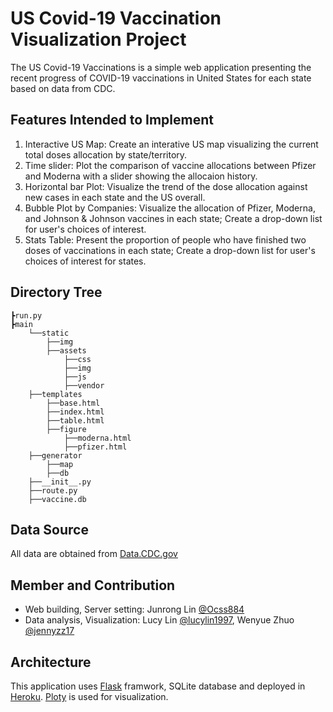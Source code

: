 # **US Covid-19 Vaccination Visualization Project**  
The US Covid-19 Vaccinations is a simple web application presenting the recent progress of COVID-19 vaccinations in United States for each state based on data from CDC.  

## **Features Intended to Implement**  
1. Interactive US Map: Create an interative US map visualizing the current total doses allocation by state/territory.
2. Time slider: Plot the comparison of vaccine allocations between Pfizer and Moderna with a slider showing the allocaion history.
3. Horizontal bar Plot: Visualize the trend of the dose allocation against new cases in each state and the US overall.
4. Bubble Plot by Companies: Visualize the allocation of Pfizer, Moderna, and Johnson & Johnson vaccines in each state; Create a drop-down list for user's choices of interest.
5. Stats Table: Present the proportion of people who have finished two doses of vaccinations in each state; Create a drop-down list for user's choices of interest for states.

## Directory Tree
```
┣run.py
┣main
    └──static
        ├──img
        ├──assets
            ├──css
            ├──img
            ├──js
            ├──vendor
    ├──templates
        ├──base.html
        ├──index.html
        ├──table.html
        ├──figure
            ├──moderna.html
            ├──pfizer.html
    ├──generator
        ├──map
        ├──db
    ├──__init__.py
    ├──route.py
    ├──vaccine.db
```


## **Data Source**  
All data are obtained from [Data.CDC.gov](https://data.cdc.gov/browse?category=Vaccinations)

## **Member and Contribution**  
* Web building, Server setting: Junrong Lin [@Ocss884](https://github.com/Ocss884)
* Data analysis, Visualization: Lucy Lin [@lucylin1997](https://github.com/lucylin1997), Wenyue Zhuo [@jennyzz17](https://github.com/jennyzz17)

## Architecture  
This application uses [Flask](https://flask.palletsprojects.com/en/1.1.x/) framwork, SQLite database and deployed in [Heroku](www.heroku.com). [Ploty](https://plotly.com/) is used for visualization.
